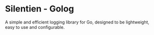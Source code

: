 # Silentien - Golog

A simple and efficient logging library for Go, designed to be lightweight, easy to use and configurable.
